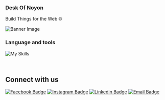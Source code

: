 ### Desk Of Noyon
Build Things for the Web 🌐

![Banner Image](https://i.ibb.co/BPQnJ8m/github-cover.png)

### Language and tools

![My Skills](https://skillicons.dev/icons?i=js,ts,nodejs,py,react,nextjs,express,vite,vscode,git,github,tailwind,bootstrap,md,bash,vercel,netlify,postman,mongodb,figma,firebase)


<br/>  


## Connect with us 
[![Facebook Badge](https://img.shields.io/badge/-deskofnoyon-1877F2?style=flat-square&labelColor=1877F2&logo=facebook&logoColor=white&link=https://facebook.com/deskofnoyon)](https://facebook.com/deskofnoyon)
[![Instagram Badge](https://img.shields.io/badge/-deskofnoyon-E4405F?style=flat-square&labelColor=E4405F&logo=instagram&logoColor=white&link=https://instagram.com/deskofnoyon)](https://instagram.com/deskofnoyon) 
[![Linkedin Badge](https://img.shields.io/badge/-deskofnoyon-blue?style=flat-square&logo=Linkedin&logoColor=white&link=https://www.linkedin.com/in/deskofnoyon/)](https://www.linkedin.com/company/deskofnoyon/) 
[![Email Badge](https://img.shields.io/badge/-Email-c14438?style=flat-square&logo=Gmail&logoColor=white&link=mailto:deskofnoyon+github@gmail.com)](mailto:deskofnoyon+github@gmail.com)
